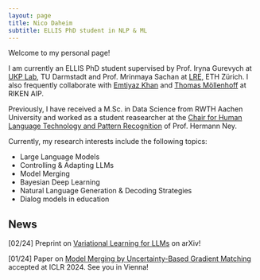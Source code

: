 ```yaml
---
layout: page
title: Nico Daheim
subtitle: ELLIS PhD student in NLP & ML
---
```


Welcome to my personal page!

I am currently an ELLIS PhD student supervised by Prof. Iryna Gurevych at [UKP Lab](https://www.ukp.tu-darmstadt.de), TU Darmstadt and Prof. Mrinmaya Sachan at [LRE](https://www.mrinmaya.io/), ETH Zürich. I also frequently collaborate with [Emtiyaz Khan](https://emtiyaz.github.io/) and [Thomas Möllenhoff](https://moellenh.github.io/) at RIKEN AIP.

Previously, I have received a M.Sc. in Data Science from RWTH Aachen University and worked as a student reasearcher at the [Chair for Human Language Technology and Pattern Recognition](https://www-i6.informatik.rwth-aachen.de/web/Homepage/index.html) of Prof. Hermann Ney.

Currently, my research interests include the following topics:

<ul>
  <li>Large Language Models</li>
  <li>Controlling & Adapting LLMs</li>
  <li>Model Merging</li>
  <li>Bayesian Deep Learning</li>
  <li>Natural Language Generation & Decoding Strategies</li>
  <li>Dialog models in education</li>
</ul>

## News

[02/24] Preprint on [Variational Learning for LLMs](https://arxiv.org/abs/2402.17641) on arXiv!

[01/24] Paper on [Model Merging by Uncertainty-Based Gradient Matching](https://openreview.net/pdf?id=D7KJmfEDQP) accepted at ICLR 2024. See you in Vienna!